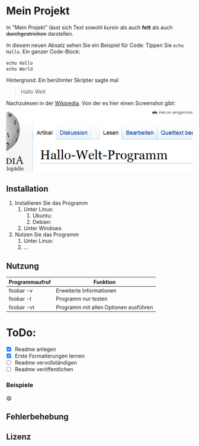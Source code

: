 # Mein Projekt
In "Mein Projekt" lässt sich Text sowohl *kursiv* als auch **fett** als auch ~~durchgestrichen~~ darstellen. 
    
In diesem neuen Absatz sehen Sie ein Beispiel für Code: Tippen Sie `echo Hallo`.
Ein ganzer Code-Block:

```
echo Hallo
echo World
```
Hintergrund: Ein berühmter Skripter sagte mal
> Hallo Welt

Nachzulesen in der [Wikipedia](https://de.wikipedia.org/wiki/Hallo-Welt-Programm). Von der es hier einen Screenshot gibt:

![screenshot der wikipedia](bilder/screenshot_wikipedia.png)

## Installation

1. Installieren Sie das Programm
   1. Unter Linux:
      1. Ubuntu:
      1. Debian:
   1. Unter Windows
1. Nutzen Sie das Programm
   1. Unter Linux:
   1. ...

## Nutzung

Programmaufruf | Funktion
-------------- | --------
foobar -v | Erweiterte Informationen
foobar -t | Programm nur testen
foobar -vt | Programm mit allen Optionen ausführen

# ToDo:

- [x] Readme anlegen
- [x] Erste Formatierungen lernen
- [ ] Readme vervollständigen
- [ ] Readme veröffentlichen

### Beispiele

:smile:

## Fehlerbehebung
## Lizenz

